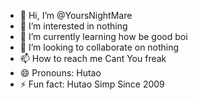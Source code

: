 - 👋 Hi, I’m @YoursNightMare
- 👀 I’m interested in nothing
- 🌱 I’m currently learning how be good boi
- 💞️ I’m looking to collaborate on nothing
- 📫 How to reach me Cant You freak
- 😄 Pronouns: Hutao
- ⚡ Fun fact: Hutao Simp Since 2009

<!---
YoursNightMare/YoursNightMare is a ✨ special ✨ repository because its `README.md` (this file) appears on your GitHub profile.
You can click the Preview link to take a look at your changes.
--->
